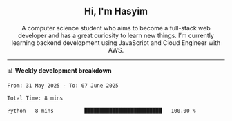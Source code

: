 <h2 align="center">Hi, I'm Hasyim</h2>

<p align="center">A computer science student who aims to become a full-stack web developer and has a great curiosity to learn new things. I’m currently learning backend development using JavaScript and Cloud Engineer with AWS.</p>

---

📊 **Weekly development breakdown**

<!--START_SECTION:waka-->

```txt
From: 31 May 2025 - To: 07 June 2025

Total Time: 8 mins

Python   8 mins          █████████████████████████   100.00 %
```

<!--END_SECTION:waka-->

<!-- - You can reach me on **hasyim11c@gmail.com** -->
